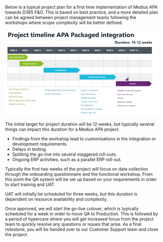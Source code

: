 Below is a typical project plan for a first time implementation of Medius APA towards D365 F&O. This is based on best practice, and a more detailed plan can be agreed between project management teams following the workshops where scope complexity will be better defined.

![](../../images/Onboarding_Approach_Project_Overview.png)

The initial target for project duration will be 12 weeks, but typically several things can impact this duration for a Medius APA project.
* Findings from the workshop lead to customisations in the integration or development requirements.
* Delays in testing.
* Splitting the go-live into several staggered roll-outs.
* Ongoing ERP activities, such as a parallel ERP roll-out.

Typically the first two weeks of the project will focus on data collection through the onboarding questionnaire and the functional workshop. From this point the QA system will be set up based on your requirements in order to start training and UAT.

UAT will initially be scheduled for three weeks, but this duration is dependent on resource availability and complexity. 

Once approved, we will start the go-live cutover, which is typically scheduled for a week in order to move QA to Production. This is followed by a period of hypercare where you will get increased focus from the project team to quickly resolve any questions or issues that arise. As a final milestone, you will be handed over to our Customer Support team and close the project.

